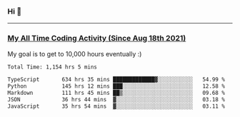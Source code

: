 ### Hi 🙂

---

### <a href="https://wakatime.com/@Eroxl">My All Time Coding Activity (Since Aug 18th 2021)</a>
My goal is to get to 10,000 hours eventually :)
<!--START_SECTION:waka-->

```txt
Total Time: 1,154 hrs 5 mins

TypeScript       634 hrs 35 mins █████████████▓░░░░░░░░░░░   54.99 %
Python           145 hrs 12 mins ███░░░░░░░░░░░░░░░░░░░░░░   12.58 %
Markdown         111 hrs 45 mins ██▒░░░░░░░░░░░░░░░░░░░░░░   09.68 %
JSON             36 hrs 44 mins  ▓░░░░░░░░░░░░░░░░░░░░░░░░   03.18 %
JavaScript       35 hrs 54 mins  ▓░░░░░░░░░░░░░░░░░░░░░░░░   03.11 %
```

<!--END_SECTION:waka-->
